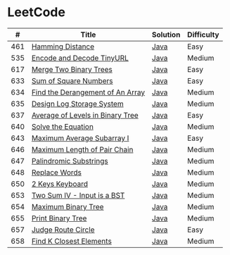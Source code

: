 # LeetCode
| # | Title | Solution | Difficulty |
|---| ----- | -------- | ---------- |
|461|[Hamming Distance](https://leetcode.com/problems/hamming-distance/description/) | [Java](./src/leetcode/bit/HammingDistance.java)|Easy|
|535|[Encode and Decode TinyURL](https://leetcode.com/problems/encode-and-decode-tinyurl/description/) | [Java](./src/leetcode/Implement/EncodeandDecodeTinyURL.java)|Medium|
|617|[Merge Two Binary Trees](https://leetcode.com/problems/merge-two-binary-trees/description/) | [Java](./src/leetcode/Tree/MergeTwoBinaryTrees.java)|Easy|
|633|[Sum of Square Numbers](https://leetcode.com/problems/sum-of-square-numbers/description/) | [Java](./src/leetcode/other/SumofSquareNumbers.java)|Easy|
|634|[Find the Derangement of An Array](https://leetcode.com/problems/find-the-derangement-of-an-array/description/) | [Java](./src/leetcode/other/FindtheDerangementofAnArray.java)|Medium|
|635|[Design Log Storage System](https://leetcode.com/problems/design-log-storage-system/description/) | [Java](./src/leetcode/Implement/DesignLogStorageSystem.java)|Medium|
|637|[Average of Levels in Binary Tree](https://leetcode.com/problems/average-of-levels-in-binary-tree/description/) | [Java](./src/leetcode/Tree/AverageofLevelsinBinaryTree.java)|Easy|
|640|[Solve the Equation](https://leetcode.com/problems/solve-the-equation/description/) | [Java](./src/leetcode/other/SolvetheEquation.java)|Medium|
|643|[Maximum Average Subarray I](https://leetcode.com/problems/maximum-average-subarray-i/description/) | [Java](./src/leetcode/other/MaximumAverageSubarrayI.java)|Easy|
|646|[Maximum Length of Pair Chain](https://leetcode.com/problems/maximum-length-of-pair-chain/description/) | [Java](./src/leetcode/other/MaximumLengthofPairChain.java)|Medium|
|647|[Palindromic Substrings](https://leetcode.com/problems/palindromic-substrings/description/) | [Java](./src/leetcode/other/PalindromicSubstrings.java)|Medium|
|648|[Replace Words](https://leetcode.com/problems/replace-words/description/) | [Java](./src/leetcode/other/ReplaceWords.java)|Medium|
|650|[2 Keys Keyboard](https://leetcode.com/problems/2-keys-keyboard/description/) | [Java](./src/leetcode/other/_2KeysKeyboard.java)|Medium|
|653|[Two Sum IV - Input is a BST](https://leetcode.com/problems/two-sum-iv-input-is-a-bst/description/) | [Java](./src/leetcode/Tree/TwoSumIV_InputisaBST.java)|Medium|
|654|[Maximum Binary Tree](https://leetcode.com/problems/maximum-binary-tree/description/) | [Java](./src/leetcode/Tree/MaximumBinaryTree.java)|Medium|
|655|[Print Binary Tree](https://leetcode.com/problems/print-binary-tree/description/) | [Java](./src/leetcode/Tree/PrintBinaryTree.java)|Medium|
|657|[Judge Route Circle](https://leetcode.com/problems/judge-route-circle/description/) | [Java](./src/leetcode/other/JudgeRouteCircle.java)|Easy|
|658|[Find K Closest Elements](https://leetcode.com/problems/find-k-closest-elements/description/) | [Java](./src/leetcode/other/FindKClosestElements.java)|Medium|

